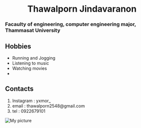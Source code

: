 <h1 align="center">Thawalporn Jindavaranon</h1>
<h3>Facaulty of engineering, computer engineering major, Thammasat University</h3>
<h2>Hobbies</h2>
<ul>
    <li>Running and Jogging</li>
    <li>Listening to music</li>
    <li>Watching movies<li>
</ul>
<h2>Contacts</h2>
<ol>
    <li>Instagram : yxmor_</li>
    <li>email : thawalporn2548@gmail.com</li>
    <li>tel : 0922679101</li>
</ol>


![My picture](../6610545029/picture/mypic2.png)